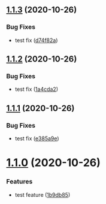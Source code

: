 ## [1.1.3](https://github.com/jwbaart/children-quotes/compare/v1.1.2...v1.1.3) (2020-10-26)


### Bug Fixes

* test fix ([d74f82a](https://github.com/jwbaart/children-quotes/commit/d74f82aee71cb3759db9a73ffbb721387ab616ca))

## [1.1.2](https://github.com/jwbaart/children-quotes/compare/v1.1.1...v1.1.2) (2020-10-26)


### Bug Fixes

* test fix ([1a4cda2](https://github.com/jwbaart/children-quotes/commit/1a4cda2f4c8e3eace8b0491372665e157b2dd001))

## [1.1.1](https://github.com/jwbaart/children-quotes/compare/v1.1.0...v1.1.1) (2020-10-26)


### Bug Fixes

* test fix ([e385a9e](https://github.com/jwbaart/children-quotes/commit/e385a9e32655e989ae3c45d447a1910d1ecb8542))

# [1.1.0](https://github.com/jwbaart/children-quotes/compare/v1.0.0...v1.1.0) (2020-10-26)


### Features

* test feature ([1b9db85](https://github.com/jwbaart/children-quotes/commit/1b9db857ecc1b52bbfdb8bf1877c3c84a282b4f2))
